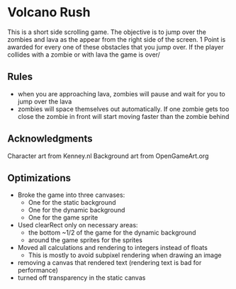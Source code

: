 Volcano Rush
=================

This is a short side scrolling game. The objective is to jump over the zombies and lava as the appear from the right side of the screen. 1 Point is awarded for every one of these obstacles that you jump over. If the player collides with a zombie or with lava the game is over/

## Rules

 - when you are approaching lava, zombies will pause and wait for you to jump over the lava
 - zombies will space themselves out automatically. If one zombie gets too close the zombie in front will start moving faster than the zombie behind

Acknowledgments
---------------

Character art from Kenney.nl
Background art from OpenGameArt.org

## Optimizations
- Broke the game into three canvases:
    - One for the static background
    - One for the dynamic background
    - One for the game sprite
- Used clearRect only on necessary areas:
    - the bottom ~1/2 of the game for the dynamic background
    - around the game sprites for the sprites 
- Moved all calculations and rendering to integers instead of floats
    - This is mostly to avoid subpixel rendering when drawing an image
- removing a canvas that rendered text (rendering text is bad for performance)
- turned off transparency in the static canvas